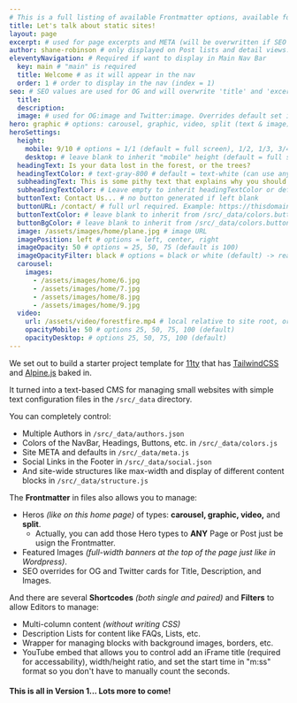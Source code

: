 ```yaml
---
# This is a full listing of available Frontmatter options, available for any content (.md) file.
title: Let's talk about static sites!
layout: page
excerpt: # used for page excerpts and META (will be overwritten if SEO used below)
author: shane-robinson # only displayed on Post lists and detail views. Defaults to _data/meta.authorURL
eleventyNavigation: # Required if want to display in Main Nav Bar
  key: main # "main" is required
  title: Welcome # as it will appear in the nav
  order: 1 # order to display in the nav (index = 1)
seo: # SEO values are used for OG and will overwrite 'title' and 'excerpt' above
  title:
  description:
  image: # used for OG:image and Twitter:image. Overrides default set in _data/meta.siteImage
hero: graphic # options: carousel, graphic, video, split (text & image)
heroSettings:
  height:
    mobile: 9/10 # options = 1/1 (default = full screen), 1/2, 1/3, 3/4, 9/10, h-48 (12rem, 192px), h-56 (14rem, 224px), h-64 (16rem, 256px)
    desktop: # leave blank to inherit "mobile" height (default = full screen)
  headingText: Is your data lost in the forest, or the trees?
  headingTextColor: # text-gray-800 # default = text-white (can use any TailwindCSS text-[color]-[xxx])
  subheadingText: This is some pithy text that explains why you should hire us without reading any further. Or is it farther?
  subheadingTextColor: # Leave empty to inherit headingTextColor or default (text-white) or use any text-[color]-[xxx]
  buttonText: Contact Us... # no button generated if left blank
  buttonURL: /contact/ # full url required. Example: https://thisdomain.com/somepage/
  buttonTextColor: # leave blank to inherit from /src/_data/colors.buttonCustom or buttonDefault
  buttonBgColor: # leave blank to inherit from /src/_data/colors.buttonCustom.bg or buttonDefault.bg
  image: /assets/images/home/plane.jpg # image URL
  imagePosition: left # options = left, center, right
  imageOpacity: 50 # options = 25, 50, 75 (default is 100)
  imageOpacityFilter: black # options = black or white (default) -> really depends on your background image
  carousel:
    images:
      - /assets/images/home/6.jpg
      - /assets/images/home/7.jpg
      - /assets/images/home/8.jpg
      - /assets/images/home/9.jpg
  video:
    url: /assets/video/forestfire.mp4 # local relative to site root, or full https://... if remote?
    opacityMobile: 50 # options 25, 50, 75, 100 (default)
    opacityDesktop: # options 25, 50, 75, 100 (default)
---
```


We set out to build a starter project template for [11ty](https://11ty.dev '11ty Static Site Generator') that has [TailwindCSS](https://tailwindcss.com 'TailwindCSS Utility-First CSS Framework') and [Alpine.js](https://github.com/alpinejs/alpine 'Alpine.js : Think of it like Tailwind for JavaScript') baked in.

It turned into a text-based CMS for managing small websites with simple text configuration files in the `/src/_data` directory.

You can completely control:

- Multiple Authors in `/src/_data/authors.json`
- Colors of the NavBar, Headings, Buttons, etc. in `/src/_data/colors.js`
- Site META and defaults in `/src/_data/meta.js`
- Social Links in the Footer in `/src/_data/social.json`
- And site-wide structures like max-width and display of different content blocks in `/src/_data/structure.js`

The **Frontmatter** in files also allows you to manage:

- Heros _(like on this home page)_ of types: **carousel, graphic, video,** and **split**.
  - Actually, you can add those Hero types to **ANY** Page or Post just be usign the Frontmatter.
- Featured Images _(full-width banners at the top of the page just like in Wordpress)_.
- SEO overrides for OG and Twitter cards for Title, Description, and Images.

And there are several **Shortcodes** _(both single and paired)_ and **Filters** to allow Editors to manage:

- Multi-column content _(without writing CSS)_
- Description Lists for content like FAQs, Lists, etc.
- Wrapper for managing blocks with background images, borders, etc.
- YouTube embed that allows you to control add an iFrame title (required for accessability), width/height ratio, and set the start time in "m:ss" format so you don't have to manually count the seconds.

#### This is all in Version 1... Lots more to come!
